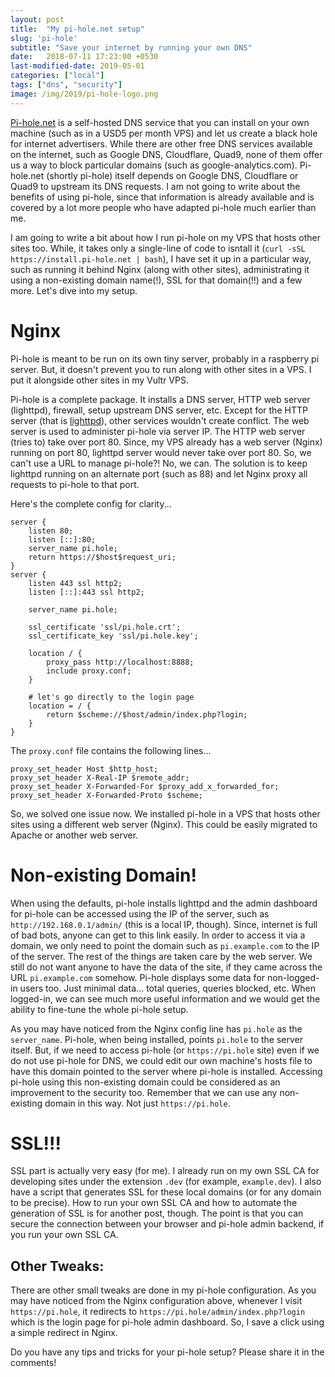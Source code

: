 ```yaml
---
layout: post
title:  "My pi-hole.net setup"
slug: 'pi-hole'
subtitle: "Save your internet by running your own DNS"
date:   2018-07-11 17:23:00 +0530
last-modified-date: 2019-05-01
categories: ["local"]
tags: ["dns", "security"]
image: /img/2019/pi-hole-logo.png
---
```


[Pi-hole.net](https://pi-hole.net) is a self-hosted DNS service that you can install on your own machine (such as in a USD5 per month VPS) and let us create a black hole for internet advertisers. While there are other free DNS services available on the internet, such as Google DNS, Cloudflare, Quad9, none of them offer us a way to block particular domains (such as google-analytics.com). Pi-hole.net (shortly pi-hole) itself depends on Google DNS, Cloudflare or Quad9 to upstream its DNS requests. I am not going to write about the benefits of using pi-hole, since that information is already available and is covered by a lot more people who have adapted pi-hole much earlier than me.

I am going to write a bit about how I run pi-hole on my VPS that hosts other sites too. While, it takes only a single-line of code to isntall it (`curl -sSL https://install.pi-hole.net | bash`), I have set it up in a particular way, such as running it behind Nginx (along with other sites), administrating it using a non-existing domain name(!), SSL for that domain(!!) and a few more. Let's dive into my setup.

# Nginx

Pi-hole is meant to be run on its own tiny server, probably in a raspberry pi server. But, it doesn't prevent you to run along with other sites in a VPS. I put it alongside other sites in my Vultr VPS.

Pi-hole is a complete package. It installs a DNS server, HTTP web server (lighttpd), firewall, setup upstream DNS server, etc. Except for the HTTP server (that is [lighttpd](https://www.lighttpd.net/)), other services wouldn't create conflict. The web server is used to administer pi-hole via server IP. The HTTP web server (tries to) take over port 80. Since, my VPS already has a web server (Nginx) running on port 80, lighttpd server would never take over port 80. So, we can't use a URL to manage pi-hole?! No, we can. The solution is to keep lighttpd running on an alternate port (such as 88) and let Nginx proxy all requests to pi-hole to that port.

Here's the complete config for clarity...

```
server {
    listen 80;
    listen [::]:80;
    server_name pi.hole;
    return https://$host$request_uri;
}
server {
    listen 443 ssl http2;
    listen [::]:443 ssl http2;

    server_name pi.hole;

    ssl_certificate 'ssl/pi.hole.crt';
    ssl_certificate_key 'ssl/pi.hole.key';

    location / {
        proxy_pass http://localhost:8888;
        include proxy.conf;
    }

    # let's go directly to the login page
    location = / {
        return $scheme://$host/admin/index.php?login;
    }
}
```

The `proxy.conf` file contains the following lines...

```
proxy_set_header Host $http_host;
proxy_set_header X-Real-IP $remote_addr;
proxy_set_header X-Forwarded-For $proxy_add_x_forwarded_for;
proxy_set_header X-Forwarded-Proto $scheme;
```

So, we solved one issue now. We installed pi-hole in a VPS that hosts other sites using a different web server (Nginx). This could be easily migrated to Apache or another web server.

# Non-existing Domain!

When using the defaults, pi-hole installs lighttpd and the admin dashboard for pi-hole can be accessed using the IP of the server, such as `http://192.168.0.1/admin/` (this is a local IP, though). Since, internet is full of bad bots, anyone can get to this link easily. In order to access it via a domain, we only need to point the domain such as `pi.example.com` to the IP of the server. The rest of the things are taken care by the web server. We still do not want anyone to have the data of the site, if they came across the URL `pi.example.com` somehow. Pi-hole displays some data for non-logged-in users too. Just minimal data... total queries, queries blocked, etc. When logged-in, we can see much more useful information and we would get the ability to fine-tune the whole pi-hole setup.

As you may have noticed from the Nginx config line has `pi.hole` as the `server_name`. Pi-hole, when being installed, points `pi.hole` to the server itself. But, if we need to access pi-hole (or `https://pi.hole` site) even if we do not use pi-hole for DNS, we could edit our own machine's hosts file to have this domain pointed to the server where pi-hole is installed. Accessing pi-hole using this non-existing domain could be considered as an improvement to the security too. Remember that we can use any non-existing domain in this way. Not just `https://pi.hole`.

# SSL!!!

SSL part is actually very easy (for me). I already run on my own SSL CA for developing sites under the extension `.dev` (for example, `example.dev`). I also have a script that generates SSL for these local domains (or for any domain to be precise). How to run your own SSL CA and how to automate the generation of SSL is for another post, though. The point is that you can secure the connection between your browser and pi-hole admin backend, if you run your own SSL CA.

## Other Tweaks:

There are other small tweaks are done in my pi-hole configuration. As you may have noticed from the Nginx configuration above, whenever I visit `https://pi.hole`, it redirects to `https://pi.hole/admin/index.php?login` which is the login page for pi-hole admin dashboard. So, I save a click using a simple redirect in Nginx.

Do you have any tips and tricks for your pi-hole setup? Please share it in the comments!
